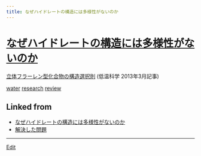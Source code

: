 ```yaml
---
title: なぜハイドレートの構造には多様性がないのか
---
```

# [なぜハイドレートの構造には多様性がないのか](/なぜハイドレートの構造には多様性がないのか)

[立体フラーレン型化合物の構造選択則](https://eprints.lib.hokudai.ac.jp/dspace/handle/2115/52369) (低温科学 2013年3月記事)



[water](/water) [research](/research) [review](/review)





## Linked from

* [なぜハイドレートの構造には多様性がないのか](/なぜハイドレートの構造には多様性がないのか)
* [解決した問題](/解決した問題)


----

[Edit](https://github.com/vitroid/vitroid.github.io/edit/master/MD/なぜハイドレートの構造には多様性がないのか.md)

